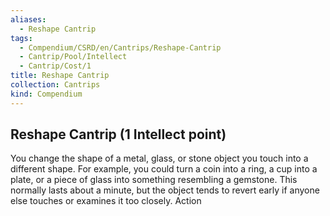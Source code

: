```yaml
---
aliases:
  - Reshape Cantrip
tags:
  - Compendium/CSRD/en/Cantrips/Reshape-Cantrip
  - Cantrip/Pool/Intellect
  - Cantrip/Cost/1
title: Reshape Cantrip
collection: Cantrips
kind: Compendium
---
```

## Reshape Cantrip  (1 Intellect point)
You change the shape of a metal, glass, or stone object you touch into a different shape. For example, you could turn a coin into a ring, a cup into a plate, or a piece of glass into something resembling a gemstone. This normally lasts about a minute, but the object tends to revert early if anyone else touches or examines it too closely. Action